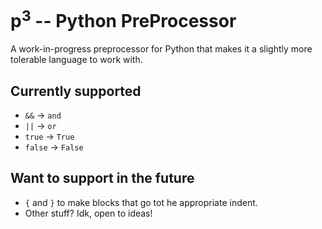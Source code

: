 # p<sup>3</sup> -- Python PreProcessor

A work-in-progress preprocessor for Python that makes it a slightly more
tolerable language to work with.

## Currently supported

- `&&` -> `and`
- `||` -> `or`
- `true` -> `True`
- `false` -> `False`

## Want to support in the future

- `{` and `}` to make blocks that go tot he appropriate indent.
- Other stuff? Idk, open to ideas!
